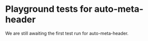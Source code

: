 # Playground tests for auto-meta-header
We are still awaiting the first test run for auto-meta-header.
